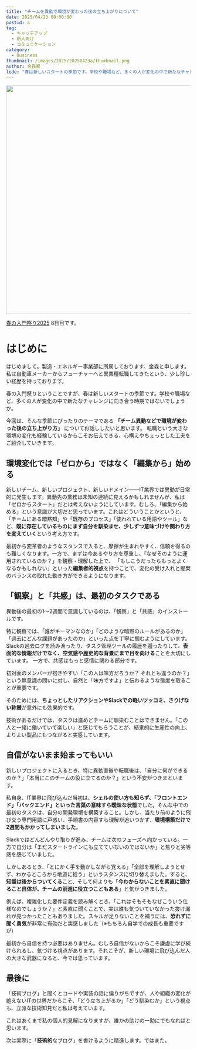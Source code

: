 ```yaml
---
title: "チームを異動で環境が変わった後の立ち上がりについて"
date: 2025/04/23 00:00:00
postid: a
tag:
  - キャッチアップ
  - 新人向け
  - コミュニケーション
category:
  - Business
thumbnail: /images/2025/20250423a/thumbnail.png
author: 金森翼
lede: "春は新しいスタートの季節です。学校や職場など、多くの人が変化の中で新たなチャレンジに向き合う時期ではないでしょうか。"
---
```


<img src="/images/2025/20250423a/undraw_community_fv55.png" alt="" width="800" height="622">

[春の入門祭り2025](/articles/20250413a/) 8日目です。

# はじめに

はじめまして。製造・エネルギー事業部に所属しております、金森と申します。私は自動車メーカーからフューチャーへと異業種転職してきたという、少し珍しい経歴を持っております。

春の入門祭りということですが、春は新しいスタートの季節です。学校や職場など、多くの人が変化の中で新たなチャレンジに向き合う時期ではないでしょうか。

今回は、そんな季節にぴったりのテーマである **「チーム異動などで環境が変わった後の立ち上がり方」** についてお話ししたいと思います。
転職という大きな環境の変化も経験しているからこそお伝えできる、心構えやちょっとした工夫をご紹介していきます。

## 環境変化では「ゼロから」ではなく「編集から」始める

新しいチーム、新しいプロジェクト、新しいドメイン——IT業界では異動が日常的に発生します。異動先の業務は未知の連続に見えるかもしれませんが、私は「ゼロからスタート」だとは考えないようにしています。むしろ、「編集から始める」という意識が大切だと思っています。これはどういうことかというと、「チームにある暗黙知」や「既存のプロセス」「使われている用語やツール」など、**既に存在しているものにまず自分を馴染ませ、少しずつ意味づけや関わり方を変えていく**という考え方です。

最初から変革者のようなスタンスで入ると、摩擦が生まれやすく、信頼を得るのも難しくなります。一方で、まずは今あるやり方を尊重し、「なぜそのように運用されているのか？」を観察・理解した上で、 「もしこうだったらもっとよくなるかもしれない」といった**編集者的視点**を持つことで、変化の受け入れと提案のバランスの取れた動き方ができるようになります。

## 「観察」と「共感」は、最初のタスクである

異動後の最初の1〜2週間で意識しているのは、「観察」と「共感」のインストールです。

特に観察では、「誰がキーマンなのか」「どのような暗黙のルールがあるのか」「過去にどんな課題があったのか」といった点を丁寧に掴むようにしています。Slackの過去ログを読み漁ったり、タスク管理ツールの履歴を遡ったりして、**表面的な情報だけでなく、空気感や歴史的な背景にまで目を向ける**ことを大切にしています。
一方で、共感はもっと感情に関わる部分です。

初対面のメンバーが抱きやすい「この人は味方だろうか？ それとも違うのか？」という無意識の問いに対し、自然と「味方ですよ」と伝わるような態度を取ることが重要です。

そのためには、**ちょっとしたリアクションやSlackでの軽いツッコミ、さりげない称賛**が意外にも効果的です。

技術があるだけでは、タスクは進めどチームに馴染むことはできません。「この人と一緒に働いていて楽しい」と感じてもらうことが、結果的に生産性の向上、よりよい製品にもつながると実感しています。

## 自信がないまま始まってもいい

新しいプロジェクトに入るとき、特に異動直後や転職後は、「自分に何ができるのか？」「本当にこのチームの役に立てるのか？」という不安がつきまといます。

私自身、IT業界に飛び込んだ当初は、**シェルの使い方も知らず、「フロントエンド」「バックエンド」といった言葉の意味すら曖昧な状態**でした。そんな中での最初のタスクは、自分の開発環境を構築すること。しかし、当たり前のように飛び交う専門用語に戸惑い、手順書の内容すら理解が追いつかず、**環境構築だけで2週間もかかってしまいました**。

Slackではどんどんやり取りが進み、チームは次のフェーズへ向かっている。一方で自分は「まだスタートラインにも立てていないのではないか」と焦りと劣等感を感じていました。

しかしあるとき、「とにかく手を動かしながら覚える」「全部を理解しようとせず、わかるところから地道に拾う」というスタンスに切り替えました。すると、**知識は後からついてくる**こと、そして何よりも「**今わからないことを素直に聞けること自体が、チームの前進に役立つこともある**」と気がつきました。

例えば、複雑化した要件定義を読み解くとき、「これはそもそもなぜこういう仕様なのでしょうか？」と素直に聞くことで、実は誰も気づいていなかった抜け漏れが見つかったこともありました。スキルが足りないことを補うには、**恐れずに聞く勇気**が非常に有効だと実感しました（※もちろん自学での成長も重要ですが）

最初から自信を持つ必要はありません。むしろ自信がないからこそ謙虚に学び続けられるし、気づける視点があります。それこそが、新しい環境に飛び込んだ人の大きな武器になると、今では思っています。

## 最後に

「技術ブログ」と聞くとコードや実装の話に偏りがちですが、人や組織の変化が絶えないITの世界だからこそ、「どう立ち上がるか」「どう馴染むか」という視点も、立派な技術知見だと私は考えています。

これはあくまで私の個人的見解になりますが、誰かの助けの一助にでもなればと思います。

次は実際に「**技術的**なブログ」を書けるように精進します。ではまた。
